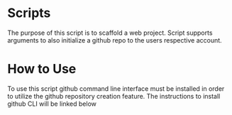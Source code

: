 # Scripts

The purpose of this script is to scaffold a web project. Script supports arguments to also initialize a github repo to the users respective account.

# How to Use

To use this script github command line interface must be installed in order to utilize the github repository creation feature. The instructions to install github CLI will be linked below
